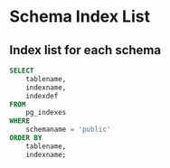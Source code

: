# Schema Index List

## Index list for each **schema**
``` sql title="SQL Server"
SELECT
    tablename,
    indexname,
    indexdef
FROM
    pg_indexes
WHERE
    schemaname = 'public'
ORDER BY
    tablename,
    indexname;
```

